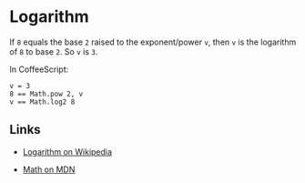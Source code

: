 # Logarithm

If `8` equals the base `2` raised to the exponent/power `v`, then `v` is
the logarithm of `8` to base `2`.
So `v` is `3`.

In CoffeeScript:

```coffee-script
v = 3
8 == Math.pow 2, v
v == Math.log2 8
```


## Links

- [Logarithm on Wikipedia](https://en.wikipedia.org/wiki/Logarithm)

- [Math on MDN](https://developer.mozilla.org/en-US/docs/Web/JavaScript/Reference/Global_Objects/Math)
